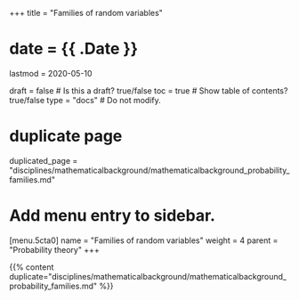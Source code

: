 +++
title = "Families of random variables"

# date = {{ .Date }}
lastmod = 2020-05-10

draft = false  # Is this a draft? true/false
toc = true  # Show table of contents? true/false
type = "docs"  # Do not modify.

# duplicate page
duplicated_page = "disciplines/mathematicalbackground/mathematicalbackground_probability_families.md"

# Add menu entry to sidebar.
[menu.5cta0]
name = "Families of random variables"
weight = 4
parent = "Probability theory"
+++

{{% content duplicate="disciplines/mathematicalbackground/mathematicalbackground_probability_families.md" %}}
